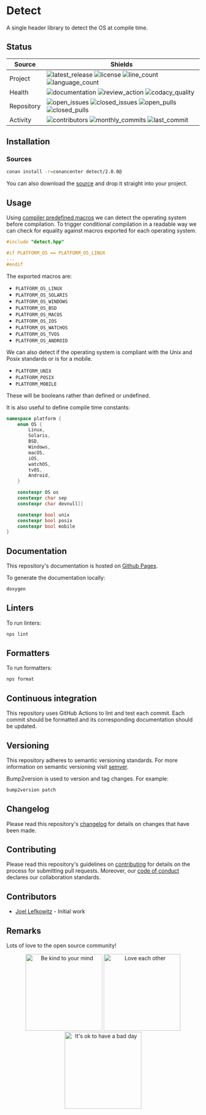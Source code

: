 # Detect

A single header library to detect the OS at compile time.

## Status

| Source     | Shields                                                       |
| ---------- | ------------------------------------------------------------- |
| Project    | ![latest_release] ![license] ![line_count] ![language_count]  |
| Health     | ![documentation] ![review_action] ![codacy_quality]           |
| Repository | ![open_issues] ![closed_issues] ![open_pulls] ![closed_pulls] |
| Activity   | ![contributors] ![monthly_commits] ![last_commit]             |

## Installation

### Sources

```bash
conan install -r=conancenter detect/2.0.0@
```

You can also download the [source](https://raw.githubusercontent.com/JoelLefkowitz/detect/master/src/detect.hpp) and drop it straight into your project.

## Usage

Using [compiler predefined macros](http://web.archive.org/web/20191012035921/http://nadeausoftware.com/articles/2012/01/c_c_tip_how_use_compiler_predefined_macros_detect_operating_system) we can detect the operating system before compilation. To trigger conditional compilation in a readable way we can check for equality against macros exported for each operating system.

```cpp
#include "detect.hpp"

#if PLATFORM_OS == PLATFORM_OS_LINUX
...
#endif
```

The exported macros are:

- `PLATFORM_OS_LINUX`
- `PLATFORM_OS_SOLARIS`
- `PLATFORM_OS_WINDOWS`
- `PLATFORM_OS_BSD`
- `PLATFORM_OS_MACOS`
- `PLATFORM_OS_IOS`
- `PLATFORM_OS_WATCHOS`
- `PLATFORM_OS_TVOS`
- `PLATFORM_OS_ANDROID`

We can also detect if the operating system is compliant with the Unix and Posix standards or is for a mobile.

- `PLATFORM_UNIX`
- `PLATFORM_POSIX`
- `PLATFORM_MOBILE`

These will be booleans rather than defined or undefined.

It is also useful to define compile time constants:

```cpp
namespace platform {
    enum OS {
        Linux,
        Solaris,
        BSD,
        Windows,
        macOS,
        iOS,
        watchOS,
        tvOS,
        Android,
    }

    constexpr OS os
    constexpr char sep
    constexpr char devnull[]

    constexpr bool unix
    constexpr bool posix
    constexpr bool mobile
}
```

## Documentation

This repository's documentation is hosted on [Github Pages](https://JoelLefkowitz.github.io/detect).

To generate the documentation locally:

```bash
doxygen
```

## Linters

To run linters:

```bash
nps lint
```

## Formatters

To run formatters:

```bash
nps format
```

## Continuous integration

This repository uses GitHub Actions to lint and test each commit. Each commit should be formatted and its corresponding documentation should be updated.

## Versioning

This repository adheres to semantic versioning standards. For more information on semantic versioning visit [semver](https://semver.org).

Bump2version is used to version and tag changes. For example:

```bash
bump2version patch
```

## Changelog

Please read this repository's [changelog](CHANGELOG.md) for details on changes that have been made.

## Contributing

Please read this repository's guidelines on [contributing](CONTRIBUTING.md) for details on the process for submitting pull requests. Moreover, our [code of conduct](CODE_OF_CONDUCT.md) declares our collaboration standards.

## Contributors

- [Joel Lefkowitz](https://github.com/joellefkowitz) - Initial work

## Remarks

Lots of love to the open source community!

<p align='center'>
    <img width=200 height=200 src='https://media.giphy.com/media/osAcIGTSyeovPq6Xph/giphy.gif' alt='Be kind to your mind' />
    <img width=200 height=200 src='https://media.giphy.com/media/KEAAbQ5clGWJwuJuZB/giphy.gif' alt='Love each other' />
    <img width=200 height=200 src='https://media.giphy.com/media/WRWykrFkxJA6JJuTvc/giphy.gif' alt="It's ok to have a bad day" />
</p>

[test_ubuntu_20.04]: https://img.shields.io/github/actions/workflow/status/JoelLefkowitz/detect/test_ubuntu_20.04.yml "Review action"
[test_macos_12 ]: https://img.shields.io/github/actions/workflow/status/JoelLefkowitz/detect/test_macos_12.yml "Review action"
[test_windows_2022]: https://img.shields.io/github/actions/workflow/status/JoelLefkowitz/detect/test_windows_2022.yml "Review action"
[latest_release]: https://img.shields.io/github/v/tag/joellefkowitz/detect "Latest release"
[license]: https://img.shields.io/github/license/joellefkowitz/detect "License"
[line_count]: https://img.shields.io/tokei/lines/github/joellefkowitz/detect "Line count"
[language_count]: https://img.shields.io/github/languages/count/joellefkowitz/detect "Language count"
[documentation]: https://img.shields.io/readthedocs/detect "Documentation"
[review_action]: https://img.shields.io/github/actions/workflow/status/JoelLefkowitz/detect/review.yml "Review action"
[codacy_quality]: https://img.shields.io/codacy/grade/fbc5f4145f4748ee81be186027b7e5b5 "Codacy quality"
[conan_version]: https://img.shields.io/conan/v/detect "Conan Version"
[open_issues]: https://img.shields.io/github/issues/joellefkowitz/detect "Open issues"
[closed_issues]: https://img.shields.io/github/issues-closed/joellefkowitz/detect "Closed issues"
[open_pulls]: https://img.shields.io/github/issues-pr/joellefkowitz/detect "Open pull requests"
[closed_pulls]: https://img.shields.io/github/issues-pr-closed/joellefkowitz/detect "Closed pull requests"
[contributors]: https://img.shields.io/github/contributors/joellefkowitz/detect "Contributors"
[monthly_commits]: https://img.shields.io/github/commit-activity/m/joellefkowitz/detect "Monthly commits"
[last_commit]: https://img.shields.io/github/last-commit/joellefkowitz/detect "Last commit"
